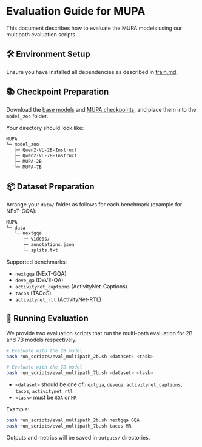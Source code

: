# Evaluation Guide for MUPA

This document describes how to evaluate the MUPA models using our multipath evaluation scripts.

## 🛠 Environment Setup

Ensure you have installed all dependencies as described in [train.md](train.md).

## 📚 Checkpoint Preparation

Download the [base models](https://huggingface.co/collections/Qwen/qwen2-vl-66cee7455501d7126940800d) and [MUPA checkpoints](https://huggingface.co/collections/soughtlin/mupa-683040ce74299f3194c89005), and place them into the `model_zoo` folder.

Your directory should look like:

```bash
MUPA
└─ model_zoo
   ├─ Qwen2-VL-2B-Instruct
   ├─ Qwen2-VL-7B-Instruct
   ├─ MUPA-2B
   └─ MUPA-7B
```


## 📦 Dataset Preparation

Arrange your `data/` folder as follows for each benchmark (example for NExT-GQA):

```bash
MUPA
└─ data
   └─ nextgqa
      ├─ videos/
      ├─ annotations.json
      └─ splits.txt
```

Supported benchmarks:

* `nextgqa` (NExT-GQA)
* `deve_qa` (DeVE-QA)
* `activitynet_captions` (ActivityNet-Captions)
* `tacos` (TACoS)
* `activitynet_rtl` (ActivityNet-RTL)

## 🔮 Running Evaluation

We provide two evaluation scripts that run the multi-path evaluation for 2B and 7B models respectively.

```bash
# Evaluate with the 2B model
bash run_scripts/eval_multipath_2b.sh <dataset> <task>

# Evaluate with the 7B model
bash run_scripts/eval_multipath_7b.sh <dataset> <task>
```

* `<dataset>` should be one of:`nextgqa`, `deveqa`, `activitynet_captions`, `tacos`, `activitynet_rtl`
* `<task>` must be `GQA` or `MR`

Example:

```bash
bash run_scripts/eval_multipath_2b.sh nextgqa GQA
bash run_scripts/eval_multipath_7b.sh tacos MR
```

Outputs and metrics will be saved in `outputs/` directories.

